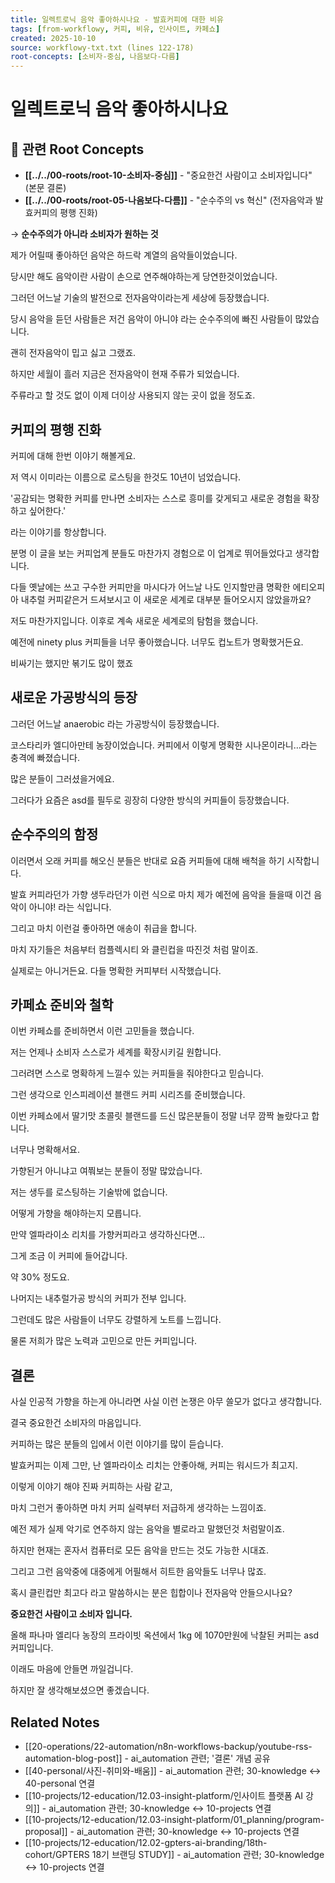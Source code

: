 ```yaml
---
title: 일렉트로닉 음악 좋아하시나요 - 발효커피에 대한 비유
tags: [from-workflowy, 커피, 비유, 인사이트, 카페쇼]
created: 2025-10-10
source: workflowy-txt.txt (lines 122-178)
root-concepts: [소비자-중심, 나음보다-다름]
---
```


# 일렉트로닉 음악 좋아하시나요

## 🌳 관련 Root Concepts

- **[[../../00-roots/root-10-소비자-중심]]** - "중요한건 사람이고 소비자입니다" (본문 결론)
- **[[../../00-roots/root-05-나음보다-다름]]** - "순수주의 vs 혁신" (전자음악과 발효커피의 평행 진화)

→ **순수주의가 아니라 소비자가 원하는 것**

제가 어릴때 좋아하던 음악은 하드락 계열의 음악들이었습니다.

당시만 해도 음악이란 사람이 손으로 연주해야하는게 당연한것이었습니다.

그러던 어느날 기술의 발전으로 전자음악이라는게 세상에 등장했습니다.

당시 음악을 듣던 사람들은 저건 음악이 아니야 라는 순수주의에 빠진 사람들이 많았습니다.

괜히 전자음악이 밉고 싫고 그랬죠.

하지만 세월이 흘러 지금은 전자음악이 현재 주류가 되었습니다.

주류라고 할 것도 없이 이제 더이상 사용되지 않는 곳이 없을 정도죠.

## 커피의 평행 진화

커피에 대해 한번 이야기 해볼게요.

저 역시 이미라는 이름으로 로스팅을 한것도 10년이 넘었습니다.

'공감되는 명확한 커피를 만나면 소비자는 스스로 흥미를 갖게되고 새로운 경험을 확장하고 싶어한다.'

라는 이야기를 항상합니다.

분명 이 글을 보는 커피업계 분들도 마찬가지 경험으로 이 업계로 뛰어들었다고 생각합니다.

다들 옛날에는 쓰고 구수한 커피만을 마시다가 어느날 나도 인지할만큼 명확한 에티오피아 내추럴 커피같은거 드셔보시고 이 새로운 세계로 대부분 들어오시지 않았을까요?

저도 마찬가지입니다. 이후로 계속 새로운 세계로의 탐험을 했습니다.

예전에 ninety plus 커피들을 너무 좋아했습니다. 너무도 컵노트가 명확했거든요.

비싸기는 했지만 볶기도 많이 했죠

## 새로운 가공방식의 등장

그러던 어느날 anaerobic 라는 가공방식이 등장했습니다.

코스타리카 엘디아만테 농장이었습니다. 커피에서 이렇게 명확한 시나몬이라니…라는 충격에 빠졌습니다.

많은 분들이 그러셨을거에요.

그러다가 요즘은 asd를 필두로 굉장히 다양한 방식의 커피들이 등장했습니다.

## 순수주의의 함정

이러면서 오래 커피를 해오신 분들은 반대로 요즘 커피들에 대해 배척을 하기 시작합니다.

발효 커피라던가 가향 생두라던가 이런 식으로 마치 제가 예전에 음악을 들을때 이건 음악이 아니야! 라는 식입니다.

그리고 마치 이런걸 좋아하면 애송이 취급을 합니다.

마치 자기들은 처음부터 컴플렉시티 와 클린컵을 따진것 처럼 말이죠.

실제로는 아니거든요. 다들 명확한 커피부터 시작했습니다.

## 카페쇼 준비와 철학

이번 카페쇼를 준비하면서 이런 고민들을 했습니다.

저는 언제나 소비자 스스로가 세계를 확장시키길 원합니다.

그러려면 스스로 명확하게 느낄수 있는 커피들을 줘야한다고 믿습니다.

그런 생각으로 인스피레이션 블랜드 커피 시리즈를 준비했습니다.

이번 카페쇼에서 딸기맛 초콜릿 블랜드를 드신 많은분들이 정말 너무 깜짝 놀랐다고 합니다.

너무나 명확해서요.

가향된거 아니냐고 여쭤보는 분들이 정말 많았습니다.

저는 생두를 로스팅하는 기술밖에 없습니다.

어떻게 가향을 해야하는지 모릅니다.

만약 엘파라이소 리치를 가향커피라고 생각하신다면…

그게 조금 이 커피에 들어갑니다.

약 30% 정도요.

나머지는 내추럴가공 방식의 커피가 전부 입니다.

그런데도 많은 사람들이 너무도 강렬하게 노트를 느낍니다.

물론 저희가 많은 노력과 고민으로 만든 커피입니다.

## 결론

사실 인공적 가향을 하는게 아니라면 사실 이런 논쟁은 아무 쓸모가 없다고 생각합니다.

결국 중요한건 소비자의 마음입니다.

커피하는 많은 분들의 입에서 이런 이야기를 많이 듣습니다.

발효커피는 이제 그만, 난 엘파라이소 리치는 안좋아해, 커피는 워시드가 최고지.

이렇게 이야기 해야 진짜 커피하는 사람 같고,

마치 그런거 좋아하면 마치 커피 실력부터 저급하게 생각하는 느낌이죠.

예전 제가 실제 악기로 연주하지 않는 음악을 별로라고 말했던것 처럼말이죠.

하지만 현재는 혼자서 컴퓨터로 모든 음악을 만드는 것도 가능한 시대죠.

그리고 그런 음악중에 대중에게 어필해서 히트한 음악들도 너무나 많죠.

혹시 클린컵만 최고다 라고 말씀하시는 분은 힙합이나 전자음악 안들으시나요?

**중요한건 사람이고 소비자 입니다.**

올해 파나마 엘리다 농장의 프라이빗 옥션에서 1kg 에 1070만원에 낙찰된 커피는 asd 커피입니다.

이래도 마음에 안들면 까일겁니다.

하지만 잘 생각해보셨으면 좋겠습니다.

## Related Notes

- [[20-operations/22-automation/n8n-workflows-backup/youtube-rss-automation-blog-post]] - ai_automation 관련; '결론' 개념 공유
- [[40-personal/사진-취미와-배움]] - ai_automation 관련; 30-knowledge ↔ 40-personal 연결
- [[10-projects/12-education/12.03-insight-platform/인사이트 플랫폼 AI 강의]] - ai_automation 관련; 30-knowledge ↔ 10-projects 연결
- [[10-projects/12-education/12.03-insight-platform/01_planning/program-proposal]] - ai_automation 관련; 30-knowledge ↔ 10-projects 연결
- [[10-projects/12-education/12.02-gpters-ai-branding/18th-cohort/GPTERS 18기 브랜딩 STUDY]] - ai_automation 관련; 30-knowledge ↔ 10-projects 연결
